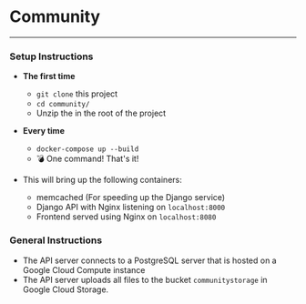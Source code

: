 # Community
---

### Setup Instructions
- **The first time**
    - `git clone` this project
    - `cd community/`
    - Unzip the <secrets-zip> in the root of the project
- **Every time**
    - `docker-compose up --build`
    - :bomb: One command! That's it!

- This will bring up the following containers:
    - memcached (For speeding up the Django service)
    - Django API with Nginx listening on `localhost:8000`
    - Frontend served using Nginx on `localhost:8080`

### General Instructions
- The API server connects to a PostgreSQL server that is hosted on a Google Cloud Compute instance
- The API server uploads all files to the bucket `communitystorage` in Google Cloud Storage.